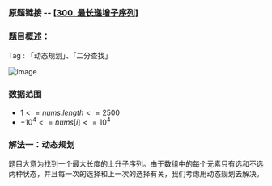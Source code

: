 ### 原题链接 -- [[300. 最长递增子序列](https://leetcode.cn/problems/longest-increasing-subsequence/)]

### 题目概述：
Tag : 「动态规划」、「二分查找」

![image](https://user-images.githubusercontent.com/99656524/226795988-95c69b4e-ca01-47b7-819b-a8f93e8a6ae8.png)

### 数据范围
* $1 <= nums.length <= 2500$
* $-10^4 <= nums[i] <= 10^4$

### 解法一：动态规划
题目大意为找到一个最大长度的上升子序列。由于数组中的每个元素只有选和不选两种状态，并且每一次的选择和上一次的选择有关，我们考虑用动态规划去解决。
